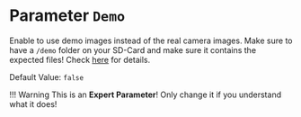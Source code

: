 # Parameter `Demo`

Enable to use demo images instead of the real camera images.
Make sure to have a `/demo` folder on your SD-Card and make sure it contains the expected files!
Check [here](../Demo-Mode) for details.

Default Value: `false`

!!! Warning
    This is an **Expert Parameter**! Only change it if you understand what it does! 
